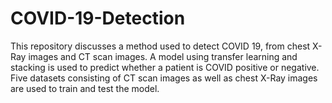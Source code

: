 # COVID-19-Detection
This repository discusses a method used to detect COVID 19, from chest X-Ray images and CT scan images.
A model using transfer learning and stacking is used to predict whether a patient is COVID positive or negative.
Five datasets consisting of CT scan images as well as chest X-Ray images are used to train and test the model.
